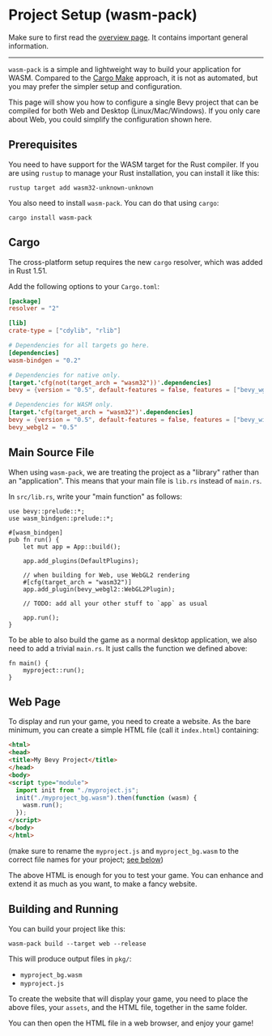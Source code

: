 # Project Setup (wasm-pack)

Make sure to first read the [overview page](../wasm.md). It contains important
general information.

---

`wasm-pack` is a simple and lightweight way to build your application for WASM.
Compared to the [Cargo Make](./cargo-make.md) approach, it is not as automated,
but you may prefer the simpler setup and configuration.

This page will show you how to configure a single Bevy project that can be
compiled for both Web and Desktop (Linux/Mac/Windows). If you only care about
Web, you could simplify the configuration shown here.

## Prerequisites

You need to have support for the WASM target for the Rust compiler. If you are
using `rustup` to manage your Rust installation, you can install it like this:

```shell
rustup target add wasm32-unknown-unknown
```

You also need to install `wasm-pack`. You can do that using `cargo`:

```shell
cargo install wasm-pack
```

## Cargo

The cross-platform setup requires the new `cargo` resolver, which was added in
Rust 1.51.

Add the following options to your `Cargo.toml`:

```toml
[package]
resolver = "2"

[lib]
crate-type = ["cdylib", "rlib"]

# Dependencies for all targets go here.
[dependencies]
wasm-bindgen = "0.2"

# Dependencies for native only.
[target.'cfg(not(target_arch = "wasm32"))'.dependencies]
bevy = {version = "0.5", default-features = false, features = ["bevy_wgpu", "bevy_winit", "render", "x11"]}

# Dependencies for WASM only.
[target.'cfg(target_arch = "wasm32")'.dependencies]
bevy = {version = "0.5", default-features = false, features = ["bevy_winit", "render"]}
bevy_webgl2 = "0.5"
```

## Main Source File

When using `wasm-pack`, we are treating the project as a "library" rather than an
"application". This means that your main file is `lib.rs` instead of `main.rs`.

In `src/lib.rs`, write your "main function" as follows:

```rust,no_run,noplayground
use bevy::prelude::*;
use wasm_bindgen::prelude::*;

#[wasm_bindgen]
pub fn run() {
    let mut app = App::build();
    
    app.add_plugins(DefaultPlugins);

    // when building for Web, use WebGL2 rendering
    #[cfg(target_arch = "wasm32")]
    app.add_plugin(bevy_webgl2::WebGL2Plugin);
    
    // TODO: add all your other stuff to `app` as usual

    app.run();
}
```

To be able to also build the game as a normal desktop application, we also need
to add a trivial `main.rs`. It just calls the function we defined above:

```rust,no_run,noplayground
fn main() {
    myproject::run();
}
```

## Web Page

To display and run your game, you need to create a website. As the bare minimum,
you can create a simple HTML file (call it `index.html`) containing:

```html
<html>
<head>
<title>My Bevy Project</title>
</head>
<body>
<script type="module">
  import init from "./myproject.js";
  init("./myproject_bg.wasm").then(function (wasm) {
    wasm.run();
  });
</script>
</body>
</html>
```

(make sure to rename the `myproject.js` and `myproject_bg.wasm` to the correct
file names for your project; [see below](#building-and-running))

The above HTML is enough for you to test your game. You can enhance and extend
it as much as you want, to make a fancy website.

## Building and Running

You can build your project like this:

```shell
wasm-pack build --target web --release
```

This will produce output files in `pkg/`:
  - `myproject_bg.wasm`
  - `myproject.js`

To create the website that will display your game, you need to place the above
files, your `assets`, and the HTML file, together in the same folder.

You can then open the HTML file in a web browser, and enjoy your game!

